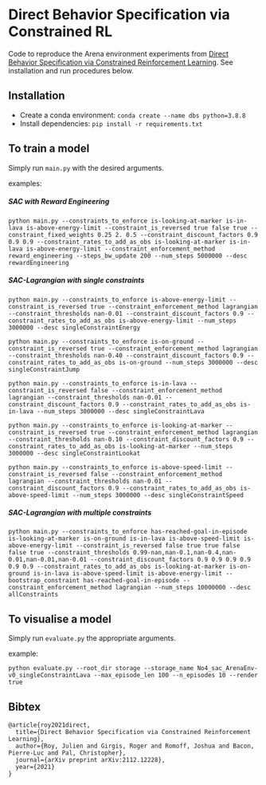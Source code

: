 # Direct Behavior Specification via Constrained RL

Code to reproduce the Arena environment experiments from [Direct Behavior Specification via Constrained Reinforcement Learning](https://arxiv.org/abs/2112.12228). See installation and run procedures below.

## Installation

* Create a conda environment: `conda create --name dbs python=3.8.8`
* Install dependencies: `pip install -r requirements.txt`

## To train a model

Simply run `main.py` with the desired arguments.

examples:

##### SAC with Reward Engineering
```
python main.py --constraints_to_enforce is-looking-at-marker is-in-lava is-above-energy-limit --constraint_is_reversed true false true --constraint_fixed_weights 0.25 2. 0.5 --constraint_discount_factors 0.9 0.9 0.9 --constraint_rates_to_add_as_obs is-looking-at-marker is-in-lava is-above-energy-limit --constraint_enforcement_method reward_engineering --steps_bw_update 200 --num_steps 5000000 --desc rewardEngineering
```

##### SAC-Lagrangian with single constraints
```
python main.py --constraints_to_enforce is-above-energy-limit --constraint_is_reversed true --constraint_enforcement_method lagrangian --constraint_thresholds nan-0.01 --constraint_discount_factors 0.9 --constraint_rates_to_add_as_obs is-above-energy-limit --num_steps 3000000 --desc singleConstraintEnergy
```

```
python main.py --constraints_to_enforce is-on-ground --constraint_is_reversed true --constraint_enforcement_method lagrangian --constraint_thresholds nan-0.40 --constraint_discount_factors 0.9 --constraint_rates_to_add_as_obs is-on-ground --num_steps 3000000 --desc singleConstraintJump
```

```
python main.py --constraints_to_enforce is-in-lava --constraint_is_reversed false --constraint_enforcement_method lagrangian --constraint_thresholds nan-0.01 --constraint_discount_factors 0.9 --constraint_rates_to_add_as_obs is-in-lava --num_steps 3000000 --desc singleConstraintLava
```

```
python main.py --constraints_to_enforce is-looking-at-marker --constraint_is_reversed true --constraint_enforcement_method lagrangian --constraint_thresholds nan-0.10 --constraint_discount_factors 0.9 --constraint_rates_to_add_as_obs is-looking-at-marker --num_steps 3000000 --desc singleConstraintLookat
```

```
python main.py --constraints_to_enforce is-above-speed-limit --constraint_is_reversed false --constraint_enforcement_method lagrangian --constraint_thresholds nan-0.01 --constraint_discount_factors 0.9 --constraint_rates_to_add_as_obs is-above-speed-limit --num_steps 3000000 --desc singleConstraintSpeed
```

##### SAC-Lagrangian with multiple constraints
```
python main.py --constraints_to_enforce has-reached-goal-in-episode is-looking-at-marker is-on-ground is-in-lava is-above-speed-limit is-above-energy-limit --constraint_is_reversed false true true false false true --constraint_thresholds 0.99-nan,nan-0.1,nan-0.4,nan-0.01,nan-0.01,nan-0.01 --constraint_discount_factors 0.9 0.9 0.9 0.9 0.9 0.9 --constraint_rates_to_add_as_obs is-looking-at-marker is-on-ground is-in-lava is-above-speed-limit is-above-energy-limit --bootstrap_constraint has-reached-goal-in-episode --constraint_enforcement_method lagrangian --num_steps 10000000 --desc allConstraints
```

## To visualise a model

Simply run `evaluate.py` the appropriate arguments.

example:
```
python evaluate.py --root_dir storage --storage_name No4_sac_ArenaEnv-v0_singleConstraintLava --max_episode_len 100 --n_episodes 10 --render true
```

## Bibtex

```
@article{roy2021direct,
  title={Direct Behavior Specification via Constrained Reinforcement Learning},
  author={Roy, Julien and Girgis, Roger and Romoff, Joshua and Bacon, Pierre-Luc and Pal, Christopher},
  journal={arXiv preprint arXiv:2112.12228},
  year={2021}
}
```

